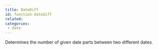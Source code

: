 ```yaml
---
title: DateDiff
id: function-datediff
related:
categories:
 - date
---
```


Determines the number of given date parts between two different dates.